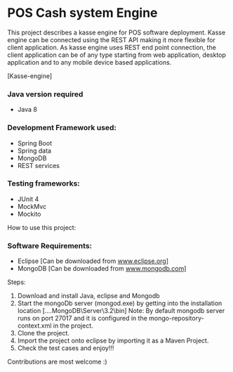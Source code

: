 
POS Cash system Engine
====================
This project describes a kasse engine for POS software deployment. Kasse engine can be connected using the REST API making it more flexible for client application.
As kasse engine uses REST end point connection, the client application can be of any type starting from web application, desktop application and to any mobile device based applications.

[Kasse-engine]

### Java version required
- Java 8

### Development Framework used:
- Spring Boot
- Spring data
- MongoDB
- REST services

### Testing frameworks:
- JUnit 4
- MockMvc
- Mockito

How to use this project:
### Software Requirements:
- Eclipse [Can be downloaded from www.eclipse.org]
- MongoDB [Can be downloaded from www.mongodb.com]

Steps:
1. Download and install Java, eclipse and Mongodb
2. Start the mongoDb server (mongod.exe) by getting into the installation location [....MongoDB\Server\3.2\bin]
Note: By default mongodb server runs on port 27017 and it is configured in the mongo-repository-context.xml in the project.
3. Clone the project.
4. Import the project onto eclipse by importing it as a Maven Project.
5. Check the test cases and enjoy!!!

Contributions are most welcome :)

[Kasse engine]: img/KasseEngine.png
